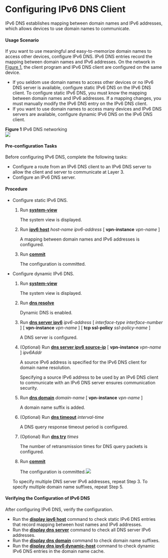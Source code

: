 Configuring IPv6 DNS Client
===========================

IPv6 DNS establishes mapping between domain names and IPv6 addresses, which allows devices to use domain names to communicate.

#### Usage Scenario

If you want to use meaningful and easy-to-memorize domain names to access other devices, configure IPv6 DNS. IPv6 DNS entries record the mapping between domain names and IPv6 addresses. On the network in [Figure 1](#EN-US_TASK_0172364820__fig_dc_vrp_ipv6_dns_cfg_000301), the client program and IPv6 DNS client are configured on the same device.

* If you seldom use domain names to access other devices or no IPv6 DNS server is available, configure static IPv6 DNS on the IPv6 DNS client. To configure static IPv6 DNS, you must know the mapping between domain names and IPv6 addresses. If a mapping changes, you must manually modify the IPv6 DNS entry on the IPv6 DNS client.
* If you want to use domain names to access many devices and IPv6 DNS servers are available, configure dynamic IPv6 DNS on the IPv6 DNS client.

**Figure 1** IPv6 DNS networking  
![](images/fig_dc_vrp_ipv6_dns_cfg_000301.png)  


#### Pre-configuration Tasks

Before configuring IPv6 DNS, complete the following tasks:

* Configure a route from an IPv6 DNS client to an IPv6 DNS server to allow the client and server to communicate at Layer 3.
* Configure an IPv6 DNS server.


#### Procedure

* Configure static IPv6 DNS.
  
  
  1. Run [**system-view**](cmdqueryname=system-view)
     
     The system view is displayed.
  2. Run [**ipv6 host**](cmdqueryname=ipv6+host+vpn-instance) *host-name* *ipv6-address* [ **vpn-instance** *vpn-name* ]
     
     A mapping between domain names and IPv6 addresses is configured.
  3. Run [**commit**](cmdqueryname=commit)
     
     The configuration is committed.
* Configure dynamic IPv6 DNS.
  
  
  1. Run [**system-view**](cmdqueryname=system-view)
     
     The system view is displayed.
  2. Run [**dns resolve**](cmdqueryname=dns+resolve)
     
     Dynamic DNS is enabled.
  3. Run [**dns server ipv6**](cmdqueryname=dns+server+ipv6+vpn-instance) *ipv6-address* [ *interface-type interface-number* ] [ **vpn-instance** *vpn-name* ] [ **tcp ssl-policy** *ssl-policy-name* ]
     
     A DNS server is configured.
  4. (Optional) Run [**dns server ipv6 source-ip**](cmdqueryname=dns+server+ipv6+source-ip+vpn-instance) [ **vpn-instance** *vpn-name* ] *ipv6Addr*
     
     A source IPv6 address is specified for the IPv6 DNS client for domain name resolution.
     
     Specifying a source IPv6 address to be used by an IPv6 DNS client to communicate with an IPv6 DNS server ensures communication security.
  5. Run [**dns domain**](cmdqueryname=dns+domain+vpn-instance) *domain-name* [ **vpn-instance** *vpn-name* ]
     
     A domain name suffix is added.
  6. (Optional) Run [**dns timeout**](cmdqueryname=dns+timeout) *interval-time*
     
     A DNS query response timeout period is configured.
  7. (Optional) Run [**dns try**](cmdqueryname=dns+try) *times*
     
     The number of retransmission times for DNS query packets is configured.
  8. Run [**commit**](cmdqueryname=commit)
     
     The configuration is committed.![](../../../../public_sys-resources/note_3.0-en-us.png) 
  
  To specify multiple DNS server IPv6 addresses, repeat Step 3. To specify multiple domain name suffixes, repeat Step 5.

#### Verifying the Configuration of IPv6 DNS

After configuring IPv6 DNS, verify the configuration.

* Run the [**display ipv6 host**](cmdqueryname=display+ipv6+host) command to check static IPv6 DNS entries that record mapping between host names and IPv6 addresses.
* Run the [**display dns server**](cmdqueryname=display+dns+server) command to check all DNS server IPv6 addresses.
* Run the [**display dns domain**](cmdqueryname=display+dns+domain) command to check domain name suffixes.
* Run the [**display dns ipv6 dynamic-host**](cmdqueryname=display+dns+ipv6+dynamic-host) command to check dynamic IPv6 DNS entries in the domain name cache.